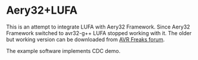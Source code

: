 # Aery32+LUFA

This is an attempt to integrate LUFA with Aery32 Framework. Since Aery32 Framework switched to avr32-g++ LUFA stopped working with it. The older but working version can be downloaded from [AVR Freaks forum](http://www.avrfreaks.net/index.php?name=PNphpBB2&file=viewtopic&p=970571#970571).

The example software implements CDC demo.